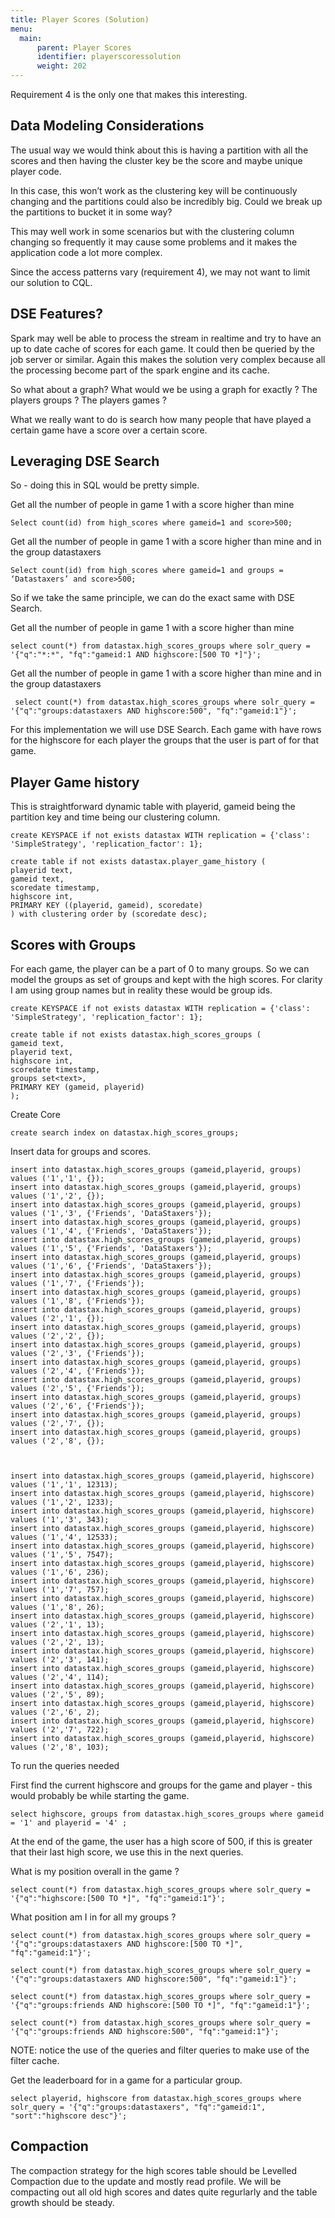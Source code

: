 ```yaml
---
title: Player Scores (Solution)
menu:
  main:
      parent: Player Scores
      identifier: playerscoressolution
      weight: 202
---
```


Requirement 4 is the only one that makes this interesting.

## Data Modeling Considerations

The usual way we would think about this is having a partition with all the scores and then having the cluster key be the score and maybe unique player code.

In this case, this won’t work as the clustering key will be continuously changing and the partitions could also be incredibly big. Could we break up the partitions to bucket it in some way?

This may well work in some scenarios but with the clustering column changing so frequently it may cause some problems and it makes the application code a lot more complex.

Since the access patterns vary (requirement 4), we may not want to limit our solution to CQL.

## DSE Features?

Spark may well be able to process the stream in realtime and try to have an up to date cache of scores for each game. It could then be queried by the job server or similar. Again this makes the solution very complex because all the processing become part of the spark engine and its cache.

So what about a graph? What would we be using a graph for exactly ? The players groups ? The players games ?

What we really want to do is search how many people that have played a certain game have a score over a certain score.

## Leveraging DSE Search

So - doing this in SQL would be pretty simple.

Get all the number of people in game 1 with a score higher than mine

    Select count(id) from high_scores where gameid=1 and score>500;

Get all the number of people in game 1 with a score higher than mine and in the group datastaxers

    Select count(id) from high_scores where gameid=1 and groups = ‘Datastaxers’ and score>500;

So if we take the same principle, we can do the exact same with DSE Search.

Get all the number of people in game 1 with a score higher than mine

    select count(*) from datastax.high_scores_groups where solr_query = '{"q":"*:*", "fq":"gameid:1 AND highscore:[500 TO *]"}';

Get all the number of people in game 1 with a score higher than mine and in the group datastaxers
    
     select count(*) from datastax.high_scores_groups where solr_query = '{"q":"groups:datastaxers AND highscore:500", "fq":"gameid:1"}';

For this implementation we will use DSE Search. Each game with have rows for the highscore for each player the groups that the user is part of for that game. 

## Player Game history 

This is straightforward dynamic table with playerid, gameid being the partition key and time being our clustering column.

```
create KEYSPACE if not exists datastax WITH replication = {'class': 'SimpleStrategy', 'replication_factor': 1};

create table if not exists datastax.player_game_history (
playerid text,
gameid text,
scoredate timestamp,
highscore int,
PRIMARY KEY ((playerid, gameid), scoredate)
) with clustering order by (scoredate desc);
```

## Scores with Groups

For each game, the player can be a part of 0 to many groups. So we can model the groups as set of groups and kept with the  high scores. For clarity I am using group names but in reality these would be group ids.   
```
create KEYSPACE if not exists datastax WITH replication = {'class': 'SimpleStrategy', 'replication_factor': 1};

create table if not exists datastax.high_scores_groups (
gameid text,
playerid text,
highscore int,
scoredate timestamp,
groups set<text>,
PRIMARY KEY (gameid, playerid)
);
```

Create Core
```
create search index on datastax.high_scores_groups;
```

Insert data for groups and scores.
```
insert into datastax.high_scores_groups (gameid,playerid, groups) values ('1','1', {});
insert into datastax.high_scores_groups (gameid,playerid, groups) values ('1','2', {});
insert into datastax.high_scores_groups (gameid,playerid, groups) values ('1','3', {'Friends', 'DataStaxers'});
insert into datastax.high_scores_groups (gameid,playerid, groups) values ('1','4', {'Friends', 'DataStaxers'});
insert into datastax.high_scores_groups (gameid,playerid, groups) values ('1','5', {'Friends', 'DataStaxers'});
insert into datastax.high_scores_groups (gameid,playerid, groups) values ('1','6', {'Friends', 'DataStaxers'});
insert into datastax.high_scores_groups (gameid,playerid, groups) values ('1','7', {'Friends'});
insert into datastax.high_scores_groups (gameid,playerid, groups) values ('1','8', {'Friends'});
insert into datastax.high_scores_groups (gameid,playerid, groups) values ('2','1', {});
insert into datastax.high_scores_groups (gameid,playerid, groups) values ('2','2', {});
insert into datastax.high_scores_groups (gameid,playerid, groups) values ('2','3', {'Friends'});
insert into datastax.high_scores_groups (gameid,playerid, groups) values ('2','4', {'Friends'});
insert into datastax.high_scores_groups (gameid,playerid, groups) values ('2','5', {'Friends'});
insert into datastax.high_scores_groups (gameid,playerid, groups) values ('2','6', {'Friends'});
insert into datastax.high_scores_groups (gameid,playerid, groups) values ('2','7', {});
insert into datastax.high_scores_groups (gameid,playerid, groups) values ('2','8', {});



insert into datastax.high_scores_groups (gameid,playerid, highscore) values ('1','1', 12313);
insert into datastax.high_scores_groups (gameid,playerid, highscore) values ('1','2', 1233);
insert into datastax.high_scores_groups (gameid,playerid, highscore) values ('1','3', 343);
insert into datastax.high_scores_groups (gameid,playerid, highscore) values ('1','4', 12533);
insert into datastax.high_scores_groups (gameid,playerid, highscore) values ('1','5', 7547);
insert into datastax.high_scores_groups (gameid,playerid, highscore) values ('1','6', 236);
insert into datastax.high_scores_groups (gameid,playerid, highscore) values ('1','7', 757);
insert into datastax.high_scores_groups (gameid,playerid, highscore) values ('1','8', 26);
insert into datastax.high_scores_groups (gameid,playerid, highscore) values ('2','1', 13);
insert into datastax.high_scores_groups (gameid,playerid, highscore) values ('2','2', 13);
insert into datastax.high_scores_groups (gameid,playerid, highscore) values ('2','3', 141);
insert into datastax.high_scores_groups (gameid,playerid, highscore) values ('2','4', 114);
insert into datastax.high_scores_groups (gameid,playerid, highscore) values ('2','5', 89);
insert into datastax.high_scores_groups (gameid,playerid, highscore) values ('2','6', 2);
insert into datastax.high_scores_groups (gameid,playerid, highscore) values ('2','7', 722);
insert into datastax.high_scores_groups (gameid,playerid, highscore) values ('2','8', 103);
```

To run the queries needed 

First find the current highscore and groups for the game and player - this would probably be while starting the game. 
```
select highscore, groups from datastax.high_scores_groups where gameid = '1' and playerid = '4' ;
```
At the end of the game, the user has a high score of 500, if this is greater that their last high score, we use this in the next queries. 

What is my position overall in the game ?
```
select count(*) from datastax.high_scores_groups where solr_query = '{"q":"highscore:[500 TO *]", "fq":"gameid:1"}';
```

What position am I in for all my groups ? 
```
select count(*) from datastax.high_scores_groups where solr_query = '{"q":"groups:datastaxers AND highscore:[500 TO *]", "fq":"gameid:1"}';

select count(*) from datastax.high_scores_groups where solr_query = '{"q":"groups:datastaxers AND highscore:500", "fq":"gameid:1"}';

select count(*) from datastax.high_scores_groups where solr_query = '{"q":"groups:friends AND highscore:[500 TO *]", "fq":"gameid:1"}';

select count(*) from datastax.high_scores_groups where solr_query = '{"q":"groups:friends AND highscore:500", "fq":"gameid:1"}';

```
NOTE: notice the use of the queries and filter queries to make use of the filter cache. 

Get the leaderboard for in a game for a particular group. 
```
select playerid, highscore from datastax.high_scores_groups where solr_query = '{"q":"groups:datastaxers", "fq":"gameid:1", "sort":"highscore desc"}';
```

## Compaction 

The compaction strategy for the high scores table should be Levelled Compaction due to the update and mostly read profile. We will be compacting out all old high scores and dates quite regurlarly and the table growth should be steady. 
